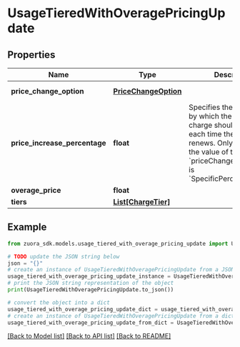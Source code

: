 # UsageTieredWithOveragePricingUpdate


## Properties

Name | Type | Description | Notes
------------ | ------------- | ------------- | -------------
**price_change_option** | [**PriceChangeOption**](PriceChangeOption.md) |  | [optional] [default to PriceChangeOption.NOCHANGE]
**price_increase_percentage** | **float** | Specifies the percentage by which the price of the charge should change each time the subscription renews. Only applicable if the value of the &#x60;priceChangeOption&#x60; field is &#x60;SpecificPercentageValue&#x60;.  | [optional] 
**overage_price** | **float** |  | [optional] 
**tiers** | [**List[ChargeTier]**](ChargeTier.md) |  | [optional] 

## Example

```python
from zuora_sdk.models.usage_tiered_with_overage_pricing_update import UsageTieredWithOveragePricingUpdate

# TODO update the JSON string below
json = "{}"
# create an instance of UsageTieredWithOveragePricingUpdate from a JSON string
usage_tiered_with_overage_pricing_update_instance = UsageTieredWithOveragePricingUpdate.from_json(json)
# print the JSON string representation of the object
print(UsageTieredWithOveragePricingUpdate.to_json())

# convert the object into a dict
usage_tiered_with_overage_pricing_update_dict = usage_tiered_with_overage_pricing_update_instance.to_dict()
# create an instance of UsageTieredWithOveragePricingUpdate from a dict
usage_tiered_with_overage_pricing_update_from_dict = UsageTieredWithOveragePricingUpdate.from_dict(usage_tiered_with_overage_pricing_update_dict)
```
[[Back to Model list]](../README.md#documentation-for-models) [[Back to API list]](../README.md#documentation-for-api-endpoints) [[Back to README]](../README.md)


